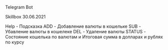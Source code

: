 
Telegram Bot

Skillbox 30.06.2021

Help                    - Подсказка
ADD <symbol> <amount>   - Добавление валюты в кошельке
SUB <symbol> <amount>   - Убавление валюты в кошелеке
DEL <symbol>            - Удаление валюты
STATUS                  - Состояние кошелька по валютам и Итоговая сумма в долларах и рублях по курсу
